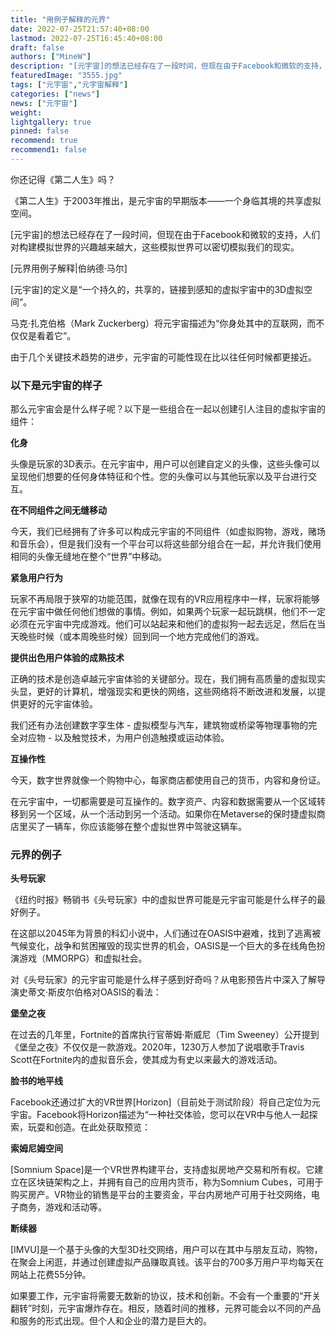 ```yaml
---
title: "用例子解释的元界"
date: 2022-07-25T21:57:40+08:00
lastmod: 2022-07-25T16:45:40+08:00
draft: false
authors: ["MineW"]
description: "[元宇宙]的想法已经存在了一段时间，但现在由于Facebook和微软的支持，人们对构建模拟世界的兴趣越来越大，这些模拟世界可以密切模拟我们的现实。"
featuredImage: "3555.jpg"
tags: ["元宇宙","元宇宙解释"]
categories: ["news"]
news: ["元宇宙"]
weight: 
lightgallery: true
pinned: false
recommend: true
recommend1: false
---
```


你还记得《第二人生》吗？

《第二人生》于2003年推出，是元宇宙的早期版本——一个身临其境的共享虚拟空间。

[元宇宙]的想法已经存在了一段时间，但现在由于Facebook和微软的支持，人们对构建模拟世界的兴趣越来越大，这些模拟世界可以密切模拟我们的现实。

[元界用例子解释|伯纳德·马尔]

[元宇宙]的定义是“一个持久的，共享的，链接到感知的虚拟宇宙中的3D虚拟空间”。

马克·扎克伯格（Mark Zuckerberg）将元宇宙描述为“你身处其中的互联网，而不仅仅是看着它”。

由于几个关键技术趋势的进步，元宇宙的可能性现在比以往任何时候都更接近。

### 以下是元宇宙的样子

那么元宇宙会是什么样子呢？以下是一些组合在一起以创建引人注目的虚拟宇宙的组件：





**化身**



头像是玩家的3D表示。在元宇宙中，用户可以创建自定义的头像，这些头像可以呈现他们想要的任何身体特征和个性。您的头像可以与其他玩家以及平台进行交互。

**在不同组件之间无缝移动**

今天，我们已经拥有了许多可以构成元宇宙的不同组件（如虚拟购物，游戏，赌场和音乐会），但是我们没有一个平台可以将这些部分组合在一起，并允许我们使用相同的头像无缝地在整个“世界”中移动。

**紧急用户行为**

玩家不再局限于狭窄的功能范围，就像在现有的VR应用程序中一样，玩家将能够在元宇宙中做任何他们想做的事情。例如，如果两个玩家一起玩跳棋，他们不一定必须在元宇宙中完成游戏。他们可以站起来和他们的虚拟狗一起去远足，然后在当天晚些时候（或本周晚些时候）回到同一个地方完成他们的游戏。

**提供出色用户体验的成熟技术**

正确的技术是创造卓越元宇宙体验的关键部分。现在，我们拥有高质量的虚拟现实头显，更好的计算机，增强现实和更快的网络，这些网络将不断改进和发展，以提供更好的元宇宙体验。

我们还有办法创建数字孪生体 - 虚拟模型与汽车，建筑物或桥梁等物理事物的完全对应物 - 以及触觉技术，为用户创造触摸或运动体验。

**互操作性**

今天，数字世界就像一个购物中心，每家商店都使用自己的货币，内容和身份证。

在元宇宙中，一切都需要是可互操作的。数字资产、内容和数据需要从一个区域转移到另一个区域，从一个活动到另一个活动。如果你在Metaverse的保时捷虚拟商店里买了一辆车，你应该能够在整个虚拟世界中驾驶这辆车。

### 元界的例子

**头号玩家**

《纽约时报》畅销书《头号玩家》中的虚拟世界可能是元宇宙可能是什么样子的最好例子。

在这部以2045年为背景的科幻小说中，人们通过在OASIS中避难，找到了逃离被气候变化，战争和贫困摧毁的现实世界的机会，OASIS是一个巨大的多在线角色扮演游戏（MMORPG）和虚拟社会。

对《头号玩家》的元宇宙可能是什么样子感到好奇吗？从电影预告片中深入了解导演史蒂文·斯皮尔伯格对OASIS的看法：



**堡垒之夜**

在过去的几年里，Fortnite的首席执行官蒂姆·斯威尼（Tim Sweeney）公开提到《堡垒之夜》不仅仅是一款游戏。2020年，1230万人参加了说唱歌手Travis Scott在Fortnite内的虚拟音乐会，使其成为有史以来最大的游戏活动。

**脸书的地平线**

Facebook还通过扩大的VR世界[Horizon]（目前处于测试阶段）将自己定位为元宇宙。Facebook将Horizon描述为“一种社交体验，您可以在VR中与他人一起探索，玩耍和创造。在此处获取预览：



**索姆尼姆空间**

[Somnium Space]是一个VR世界构建平台，支持虚拟房地产交易和所有权。它建立在区块链架构之上，并拥有自己的应用内货币，称为Somnium Cubes，可用于购买房产。VR物业的销售是平台的主要资金，平台内房地产可用于社交网络，电子商务，游戏和活动等。

**断续器**

[IMVU]是一个基于头像的大型3D社交网络，用户可以在其中与朋友互动，购物，在聚会上闲逛，并通过创建虚拟产品赚取真钱。该平台的700多万用户平均每天在网站上花费55分钟。

如果要工作，元宇宙将需要无数新的协议，技术和创新。不会有一个重要的“开关翻转”时刻，元宇宙爆炸存在。相反，随着时间的推移，元界可能会以不同的产品和服务的形式出现。但个人和企业的潜力是巨大的。